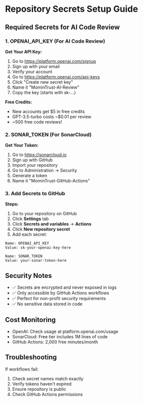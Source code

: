 # Repository Secrets Setup Guide

## Required Secrets for AI Code Review

### 1. OPENAI_API_KEY (For AI Code Review)

**Get Your API Key:**
1. Go to https://platform.openai.com/signup
2. Sign up with your email
3. Verify your account
4. Go to https://platform.openai.com/api-keys
5. Click "Create new secret key"
6. Name it "MominTrust-AI-Review"
7. Copy the key (starts with sk-...)

**Free Credits:**
- New accounts get $5 in free credits
- GPT-3.5-turbo costs ~$0.01 per review
- ~500 free code reviews!

### 2. SONAR_TOKEN (For SonarCloud)

**Get Your Token:**
1. Go to https://sonarcloud.io
2. Sign up with GitHub
3. Import your repository
4. Go to Administration → Security
5. Generate a token
6. Name it "MominTrust-GitHub-Actions"

### 3. Add Secrets to GitHub

**Steps:**
1. Go to your repository on GitHub
2. Click **Settings** tab
3. Click **Secrets and variables** → **Actions**
4. Click **New repository secret**
5. Add each secret:

```
Name: OPENAI_API_KEY
Value: sk-your-openai-key-here

Name: SONAR_TOKEN  
Value: your-sonar-token-here
```

## Security Notes
- ✅ Secrets are encrypted and never exposed in logs
- ✅ Only accessible by GitHub Actions workflows
- ✅ Perfect for non-profit security requirements
- ✅ No sensitive data stored in code

## Cost Monitoring
- OpenAI: Check usage at platform.openai.com/usage
- SonarCloud: Free tier includes 1M lines of code
- GitHub Actions: 2,000 free minutes/month

## Troubleshooting
If workflows fail:
1. Check secret names match exactly
2. Verify tokens haven't expired
3. Ensure repository is public
4. Check GitHub Actions permissions